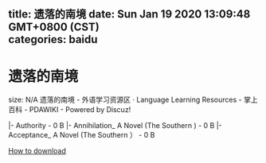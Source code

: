 
title: 遗落的南境
date: Sun Jan 19 2020 13:09:48 GMT+0800 (CST)    
categories: baidu
---

# 遗落的南境
size: N/A
 遗落的南境 - 外语学习资源区 · Language Learning Resources - 掌上百科 - PDAWIKI - Powered by Discuz!
 
|- Authority - 0 B
|- Annihilation_ A Novel (The Southern ) - 0 B
|- Acceptance_ A Novel (The Southern ） - 0 B

[How to download](https://bpcam.bemobtrk.com/go/2ceec3aa-1ca2-46d6-b9ff-aaa5c184517c?jno=456)